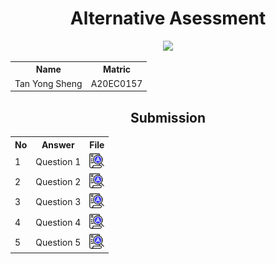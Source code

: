 <h1 align='center'>Alternative Asessment</h1>

<p align="center">
  <img width=40% src="https://github.com/drshahizan/SECP3843/assets/120614477/1cb8a45e-f300-46be-8fd1-a7d920efcdb2">
</p>

<table align='center'>

  <tr>
    <th>Name</th>
    <th>Matric</th>
  </tr>
  <tr>
    <td>Tan Yong Sheng</td>
    <td>A20EC0157</td>
  </tr>
</table>

<h2 align='center'>Submission</h2>

<table align='center'>
  <tr>
    <th>No</th>
    <th>Answer</th>
    <th>File</th>
  </tr>
  <tr>
    <td>1</td>
    <td>Question 1</td>
    <td><a href="./question 1/answerQ1.md"><img src="../../images/answer.png" width="24px" height="24px"></a></td>
  </tr>
  <tr>
    <td>2</td>
    <td>Question 2</td>
    <td><a href="./question 2/answerQ2.md"><img src="../../images/answer.png" width="24px" height="24px"></a></td>
  </tr>
  <tr>
    <td>3</td>
    <td>Question 3</td>
    <td><a href="./question 3/answerQ3.md"><img src="../../images/answer.png" width="24px" height="24px"></a></td>
  </tr>
  <tr>
    <td>4</td>
    <td>Question 4</td>
    <td><a href="./question 4/answerQ4.md"><img src="../../images/answer.png" width="24px" height="24px"></a></td>
  </tr>
  <tr>
    <td>5</td>
    <td>Question 5</td>
    <td><a href="./question 5/answerQ5.md"><img src="../../images/answer.png" width="24px" height="24px"></a></td>
  </tr>
</table>
